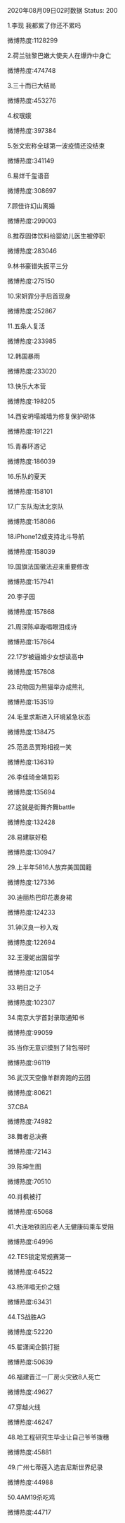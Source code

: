 2020年08月09日02时数据
Status: 200

1.李现 我都累了你还不累吗

微博热度:1128299

2.荷兰驻黎巴嫩大使夫人在爆炸中身亡

微博热度:474748

3.三十而已大结局

微博热度:453276

4.权珉娥

微博热度:397384

5.张文宏称全球第一波疫情还没结束

微博热度:341149

6.易烊千玺语音

微博热度:308697

7.顾佳许幻山离婚

微博热度:299003

8.推荐固体饮料给婴幼儿医生被停职

微博热度:283046

9.林书豪错失扳平三分

微博热度:275150

10.宋妍霏分手后首现身

微博热度:252867

11.五条人复活

微博热度:233985

12.韩国暴雨

微博热度:233020

13.快乐大本营

微博热度:198205

14.西安坍塌城墙为修复保护砌体

微博热度:191221

15.青春环游记

微博热度:186039

16.乐队的夏天

微博热度:158101

17.广东队淘汰北京队

微博热度:158086

18.iPhone12或支持北斗导航

微博热度:158039

19.国旗法国徽法迎来重要修改

微博热度:157941

20.李子园

微博热度:157868

21.周深陈卓璇唱眼泪成诗

微博热度:157864

22.17岁被逼婚少女想读高中

微博热度:157808

23.动物园为熊猫举办成熊礼

微博热度:153519

24.毛里求斯进入环境紧急状态

微博热度:138475

25.范丞丞贾玲相视一笑

微博热度:136319

26.李佳琦金靖剪彩

微博热度:135694

27.这就是街舞齐舞battle

微博热度:132428

28.易建联好稳

微博热度:130947

29.上半年5816人放弃美国国籍

微博热度:127336

30.迪丽热巴印花裹身裙

微博热度:124233

31.钟汉良一秒入戏

微博热度:122694

32.王漫妮出国留学

微博热度:121054

33.明日之子

微博热度:102307

34.南京大学首封录取通知书

微博热度:99059

35.当你无意识摸到了背包带时

微博热度:96119

36.武汉天空像羊群奔跑的云团

微博热度:80621

37.CBA

微博热度:74982

38.舞者总决赛

微博热度:72143

39.陈坤生图

微博热度:70510

40.肖枫被打

微博热度:65068

41.大连地铁回应老人无健康码乘车受阻

微博热度:64996

42.TES锁定常规赛第一

微博热度:64522

43.杨洋唱无价之姐

微博热度:63431

44.TS战胜AG

微博热度:52220

45.翟潇闻企鹅打挺

微博热度:50639

46.福建晋江一厂房火灾致8人死亡

微博热度:49627

47.穿越火线

微博热度:46247

48.哈工程研究生毕业让自己爷爷拨穗

微博热度:45881

49.广州七蒂莲入选吉尼斯世界纪录

微博热度:44988

50.4AM19杀吃鸡

微博热度:44717

